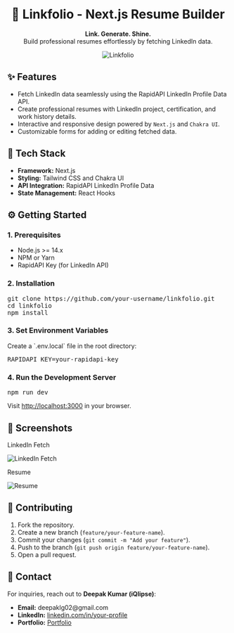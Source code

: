 <h1 align="center">📄 Linkfolio - Next.js Resume Builder</h1>
<p align="center">
  <strong>Link. Generate. Shine.</strong><br>
  Build professional resumes effortlessly by fetching LinkedIn data.
</p>

<div align="center">
  <img src="https://github.com/user-attachments/assets/371c1568-2378-4d5b-9734-4a4fd4bb62c3" alt="Linkfolio">
</div>

<h2>✨ Features</h2>
<ul>
  <li>Fetch LinkedIn data seamlessly using the RapidAPI LinkedIn Profile Data API.</li>
  <li>Create professional resumes with LinkedIn project, certification, and work history details.</li>
  <li>Interactive and responsive design powered by <code>Next.js</code> and <code>Chakra UI</code>.</li>
  <li>Customizable forms for adding or editing fetched data.</li>
</ul>

<h2>🚀 Tech Stack</h2>
<ul>
  <li><strong>Framework:</strong> Next.js</li>
  <li><strong>Styling:</strong> Tailwind CSS and Chakra UI</li>
  <li><strong>API Integration:</strong> RapidAPI LinkedIn Profile Data</li>
  <li><strong>State Management:</strong> React Hooks</li>
</ul>

<h2>⚙️ Getting Started</h2>
<h3>1. Prerequisites</h3>
<ul>
  <li>Node.js >= 14.x</li>
  <li>NPM or Yarn</li>
  <li>RapidAPI Key (for LinkedIn API)</li>
</ul>

<h3>2. Installation</h3>
<pre>
git clone https://github.com/your-username/linkfolio.git
cd linkfolio
npm install
</pre>

<h3>3. Set Environment Variables</h3>
Create a `.env.local` file in the root directory:
<pre>
RAPIDAPI_KEY=your-rapidapi-key
</pre>

<h3>4. Run the Development Server</h3>
<pre>
npm run dev
</pre>
Visit <a href="http://localhost:3000" target="_blank">http://localhost:3000</a> in your browser.

<h2>🎨 Screenshots</h2>

<p>LinkedIn Fetch</p>
<img src="https://github.com/user-attachments/assets/1345a75a-1e6c-44c0-800d-5fc33f6a4585" alt="LinkedIn Fetch">
<p>Resume</p>
<img src="https://github.com/user-attachments/assets/3fd2b66a-5a24-47f6-bfa7-a7cc6ad58bca" alt="Resume">

<h2>🤝 Contributing</h2>
<ol>
  <li>Fork the repository.</li>
  <li>Create a new branch (<code>feature/your-feature-name</code>).</li>
  <li>Commit your changes (<code>git commit -m "Add your feature"</code>).</li>
  <li>Push to the branch (<code>git push origin feature/your-feature-name</code>).</li>
  <li>Open a pull request.</li>
</ol>

<h2>📧 Contact</h2>
<p>For inquiries, reach out to <strong>Deepak Kumar (iQlipse)</strong>:</p>
<ul>
  <li><strong>Email:</strong> deepaklg02@gmail.com</li>
  <li><strong>LinkedIn:</strong> <a href="https://linkedin.com/in/deepak2004" target="_blank">linkedin.com/in/your-profile</a></li>
  <li><strong>Portfolio:</strong> <a href="https://www.iqlipse.vercel.app" target="_blank">Portfolio</a></li>
</ul>
